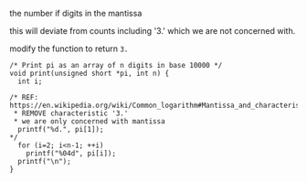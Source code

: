 the number if digits in the mantissa

this will deviate from counts including '3.'
which we are not concerned with.


modify the function to return `3.`

```
/* Print pi as an array of n digits in base 10000 */
void print(unsigned short *pi, int n) {
  int i;

/* REF: https://en.wikipedia.org/wiki/Common_logarithm#Mantissa_and_characteristic
 * REMOVE characteristic '3.'
 * we are only concerned with mantissa
  printf("%d.", pi[1]);
*/
  for (i=2; i<n-1; ++i)
    printf("%04d", pi[i]);
  printf("\n");
}

```

